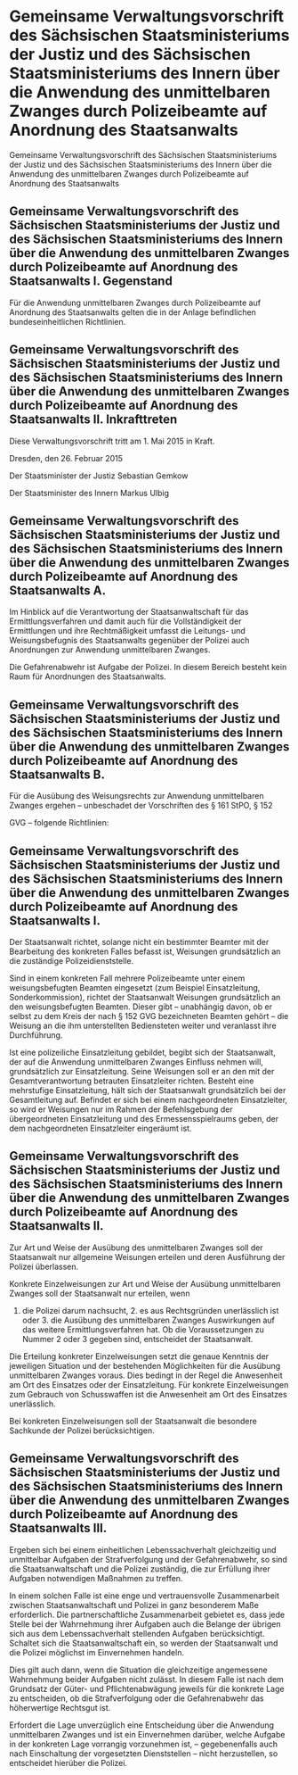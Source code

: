 # Gemeinsame Verwaltungsvorschrift des Sächsischen Staatsministeriums der Justiz und des Sächsischen Staatsministeriums des Innern über die Anwendung des unmittelbaren Zwanges durch Polizeibeamte auf Anordnung des Staatsanwalts 

Gemeinsame Verwaltungsvorschrift des Sächsischen Staatsministeriums der Justiz und des Sächsischen Staatsministeriums des Innern über die Anwendung des unmittelbaren Zwanges durch Polizeibeamte auf Anordnung des Staatsanwalts

## Gemeinsame Verwaltungsvorschrift des Sächsischen Staatsministeriums der Justiz und des Sächsischen Staatsministeriums des Innern über die Anwendung des unmittelbaren Zwanges durch Polizeibeamte auf Anordnung des Staatsanwalts  I. Gegenstand

Für die Anwendung unmittelbaren Zwanges durch Polizeibeamte auf Anordnung des Staatsanwalts gelten die in der Anlage befindlichen bundeseinheitlichen Richtlinien.


## Gemeinsame Verwaltungsvorschrift des Sächsischen Staatsministeriums der Justiz und des Sächsischen Staatsministeriums des Innern über die Anwendung des unmittelbaren Zwanges durch Polizeibeamte auf Anordnung des Staatsanwalts  II. Inkrafttreten

Diese Verwaltungsvorschrift tritt am 1. Mai 2015 in Kraft.

Dresden, den 26. Februar 2015

Der Staatsminister der Justiz 
         Sebastian Gemkow

Der Staatsminister des Innern 
         Markus Ulbig


## Gemeinsame Verwaltungsvorschrift des Sächsischen Staatsministeriums der Justiz und des Sächsischen Staatsministeriums des Innern über die Anwendung des unmittelbaren Zwanges durch Polizeibeamte auf Anordnung des Staatsanwalts  A.

Im Hinblick auf die Verantwortung der Staatsanwaltschaft für das Ermittlungsverfahren und damit auch für die Vollständigkeit der Ermittlungen und ihre Rechtmäßigkeit umfasst die Leitungs- und Weisungsbefugnis des Staatsanwalts gegenüber der Polizei auch Anordnungen zur Anwendung unmittelbaren Zwanges.

Die Gefahrenabwehr ist Aufgabe der Polizei. In diesem Bereich besteht kein Raum für Anordnungen des Staatsanwalts.


## Gemeinsame Verwaltungsvorschrift des Sächsischen Staatsministeriums der Justiz und des Sächsischen Staatsministeriums des Innern über die Anwendung des unmittelbaren Zwanges durch Polizeibeamte auf Anordnung des Staatsanwalts  B.

Für die Ausübung des Weisungsrechts zur Anwendung unmittelbaren Zwanges ergehen – unbeschadet der Vorschriften des § 161 
            StPO, § 152 
          
GVG – folgende Richtlinien:


## Gemeinsame Verwaltungsvorschrift des Sächsischen Staatsministeriums der Justiz und des Sächsischen Staatsministeriums des Innern über die Anwendung des unmittelbaren Zwanges durch Polizeibeamte auf Anordnung des Staatsanwalts  I.

Der Staatsanwalt richtet, solange nicht ein bestimmter Beamter mit der Bearbeitung des konkreten Falles befasst ist, Weisungen grundsätzlich an die zuständige Polizeidienststelle.

Sind in einem konkreten Fall mehrere Polizeibeamte unter einem weisungsbefugten Beamten eingesetzt (zum Beispiel Einsatzleitung, Sonderkommission), richtet der Staatsanwalt Weisungen grundsätzlich an den weisungsbefugten Beamten. Dieser gibt – unabhängig davon, ob er selbst zu dem Kreis der nach § 152 
          GVG bezeichneten Beamten gehört – die Weisung an die ihm unterstellten Bediensteten weiter und veranlasst ihre Durchführung.

Ist eine polizeiliche Einsatzleitung gebildet, begibt sich der Staatsanwalt, der auf die Anwendung unmittelbaren Zwanges Einfluss nehmen will, grundsätzlich zur Einsatzleitung. Seine Weisungen soll er an den mit der Gesamtverantwortung betrauten Einsatzleiter richten. Besteht eine mehrstufige Einsatzleitung, hält sich der Staatsanwalt grundsätzlich bei der Gesamtleitung auf. Befindet er sich bei einem nachgeordneten Einsatzleiter, so wird er Weisungen nur im Rahmen der Befehlsgebung der übergeordneten Einsatzleitung und des Ermessensspielraums geben, der dem nachgeordneten Einsatzleiter eingeräumt ist.


## Gemeinsame Verwaltungsvorschrift des Sächsischen Staatsministeriums der Justiz und des Sächsischen Staatsministeriums des Innern über die Anwendung des unmittelbaren Zwanges durch Polizeibeamte auf Anordnung des Staatsanwalts  II.

Zur Art und Weise der Ausübung des unmittelbaren Zwanges soll der Staatsanwalt nur allgemeine Weisungen erteilen und deren Ausführung der Polizei überlassen.

Konkrete Einzelweisungen zur Art und Weise der Ausübung unmittelbaren Zwanges soll der Staatsanwalt nur erteilen, wenn

1. die Polizei darum nachsucht, 2. es aus Rechtsgründen unerlässlich ist oder 3. die Ausübung des unmittelbaren Zwanges Auswirkungen auf das weitere Ermittlungsverfahren hat. Ob die Voraussetzungen zu Nummer 2 oder 3 gegeben sind, entscheidet der Staatsanwalt.

Die Erteilung konkreter Einzelweisungen setzt die genaue Kenntnis der jeweiligen Situation und der bestehenden Möglichkeiten für die Ausübung unmittelbaren Zwanges voraus. Dies bedingt in der Regel die Anwesenheit am Ort des Einsatzes oder der Einsatzleitung. Für konkrete Einzelweisungen zum Gebrauch von Schusswaffen ist die Anwesenheit am Ort des Einsatzes unerlässlich.

Bei konkreten Einzelweisungen soll der Staatsanwalt die besondere Sachkunde der Polizei berücksichtigen.


## Gemeinsame Verwaltungsvorschrift des Sächsischen Staatsministeriums der Justiz und des Sächsischen Staatsministeriums des Innern über die Anwendung des unmittelbaren Zwanges durch Polizeibeamte auf Anordnung des Staatsanwalts  III.

Ergeben sich bei einem einheitlichen Lebenssachverhalt gleichzeitig und unmittelbar Aufgaben der Strafverfolgung und der Gefahrenabwehr, so sind die Staatsanwaltschaft und die Polizei zuständig, die zur Erfüllung ihrer Aufgaben notwendigen Maßnahmen zu treffen.

In einem solchen Falle ist eine enge und vertrauensvolle Zusammenarbeit zwischen Staatsanwaltschaft und Polizei in ganz besonderem Maße erforderlich. Die partnerschaftliche Zusammenarbeit gebietet es, dass jede Stelle bei der Wahrnehmung ihrer Aufgaben auch die Belange der übrigen sich aus dem Lebenssachverhalt stellenden Aufgaben berücksichtigt. Schaltet sich die Staatsanwaltschaft ein, so werden der Staatsanwalt und die Polizei möglichst im Einvernehmen handeln.

Dies gilt auch dann, wenn die Situation die gleichzeitige angemessene Wahrnehmung beider Aufgaben nicht zulässt. In diesem Falle ist nach dem Grundsatz der Güter- und Pflichtenabwägung jeweils für die konkrete Lage zu entscheiden, ob die Strafverfolgung oder die Gefahrenabwehr das höherwertige Rechtsgut ist.

Erfordert die Lage unverzüglich eine Entscheidung über die Anwendung unmittelbaren Zwanges und ist ein Einvernehmen darüber, welche Aufgabe in der konkreten Lage vorrangig vorzunehmen ist, – gegebenenfalls auch nach Einschaltung der vorgesetzten Dienststellen – nicht herzustellen, so entscheidet hierüber die Polizei.

